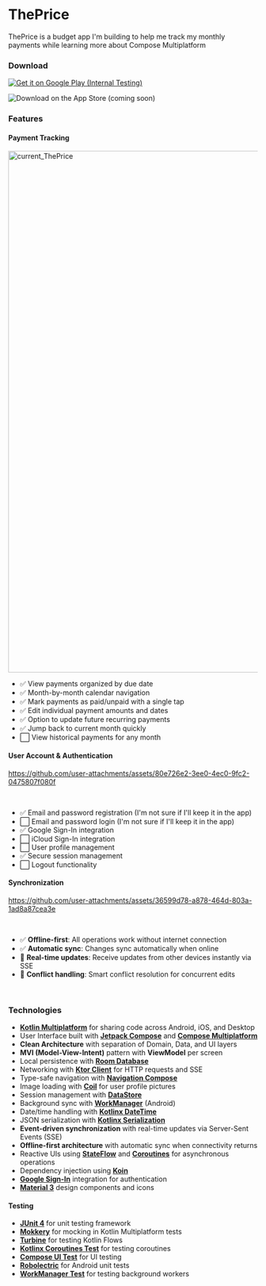 # ThePrice
ThePrice is a budget app I'm building to help me track my monthly payments while learning more about Compose Multiplatform


### Download

[![Get it on Google Play (Internal Testing)](https://img.shields.io/badge/Google%20Play-Internal%20Testing-yellow?logo=google-play&logoColor=white&style=for-the-badge)](https://play.google.com/apps/internaltest/4700519985762408655)

![Download on the App Store (coming soon)](https://img.shields.io/badge/App%20Store-Coming%20Soon-lightgrey?logo=apple&logoColor=white&style=for-the-badge)

### Features



#### Payment Tracking

<img width="1920" height="1052" alt="current_ThePrice" src="https://github.com/user-attachments/assets/f78dfbd9-6abb-4187-9602-5eedf4d1296e" />

<br/>

- :white_check_mark: View payments organized by due date
- :white_check_mark: Month-by-month calendar navigation
- :white_check_mark: Mark payments as paid/unpaid with a single tap
- :white_check_mark: Edit individual payment amounts and dates
- :white_check_mark: Option to update future recurring payments
- :white_check_mark: Jump back to current month quickly
- :white_large_square: View historical payments for any month


#### User Account & Authentication


https://github.com/user-attachments/assets/80e726e2-3ee0-4ec0-9fc2-0475807f080f


<br/>

- :white_check_mark: Email and password registration (I'm not sure if I'll keep it in the app)
- :white_large_square: Email and password login (I'm not sure if I'll keep it in the app)
- :white_check_mark: Google Sign-In integration
- :white_large_square: iCloud Sign-In integration
- :white_large_square: User profile management
- :white_check_mark: Secure session management
- :white_large_square: Logout functionality





#### Synchronization


https://github.com/user-attachments/assets/36599d78-a878-464d-803a-1ad8a87cea3e


<br/>

- :white_check_mark: **Offline-first**: All operations work without internet connection
- :white_check_mark: **Automatic sync**: Changes sync automatically when online
- :construction: **Real-time updates**: Receive updates from other devices instantly via SSE
- :construction: **Conflict handling**: Smart conflict resolution for concurrent edits

<br/>


### Technologies

*   **[Kotlin Multiplatform](https://kotlinlang.org/docs/multiplatform.html)** for sharing code across Android, iOS, and Desktop
*   User Interface built with **[Jetpack Compose](https://developer.android.com/jetpack/compose)** and **[Compose Multiplatform](https://www.jetbrains.com/lp/compose-multiplatform/)**
*   **Clean Architecture** with separation of Domain, Data, and UI layers
*   **MVI (Model-View-Intent)** pattern with **ViewModel** per screen
*   Local persistence with **[Room Database](https://developer.android.com/training/data-storage/room)**
*   Networking with **[Ktor Client](https://ktor.io/docs/client.html)** for HTTP requests and SSE
*   Type-safe navigation with **[Navigation Compose](https://developer.android.com/jetpack/compose/navigation)**
*   Image loading with **[Coil](https://coil-kt.github.io/coil/)** for user profile pictures
*   Session management with **[DataStore](https://developer.android.com/topic/libraries/architecture/datastore)**
*   Background sync with **[WorkManager](https://developer.android.com/topic/libraries/architecture/workmanager)** (Android)
*   Date/time handling with **[Kotlinx DateTime](https://github.com/Kotlin/kotlinx-datetime)**
*   JSON serialization with **[Kotlinx Serialization](https://kotlinlang.org/docs/serialization.html)**
*   **Event-driven synchronization** with real-time updates via Server-Sent Events (SSE)
*   **Offline-first architecture** with automatic sync when connectivity returns
*   Reactive UIs using **[StateFlow](https://kotlinlang.org/api/kotlinx.coroutines/kotlinx-coroutines-core/kotlinx.coroutines.flow/-state-flow/)** and **[Coroutines](https://kotlinlang.org/docs/coroutines-overview.html)** for asynchronous operations
*   Dependency injection using **[Koin](https://insert-koin.io/)**
*   **[Google Sign-In](https://developers.google.com/identity)** integration for authentication
*   **[Material 3](https://m3.material.io/)** design components and icons

#### Testing
*   **[JUnit 4](https://junit.org/junit4/)** for unit testing framework
*   **[Mokkery](https://mokkery.dev/)** for mocking in Kotlin Multiplatform tests
*   **[Turbine](https://github.com/cashapp/turbine)** for testing Kotlin Flows
*   **[Kotlinx Coroutines Test](https://kotlinlang.org/api/kotlinx.coroutines/kotlinx-coroutines-test/)** for testing coroutines
*   **[Compose UI Test](https://developer.android.com/jetpack/compose/testing)** for UI testing
*   **[Robolectric](http://robolectric.org/)** for Android unit tests
*   **[WorkManager Test](https://developer.android.com/topic/libraries/architecture/workmanager/how-to/integration-testing)** for testing background workers

<br/>

